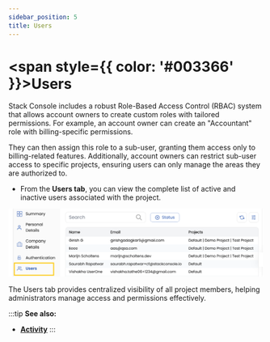 ```yaml
---
sidebar_position: 5
title: Users
---
```


# <span style={{ color: '#003366' }}>Users</span>

Stack Console includes a robust Role-Based Access Control (RBAC) system that allows account owners to create custom roles with tailored permissions. For example, an account owner can create an "Accountant" role with billing-specific permissions. 

They can then assign this role to a sub-user, granting them access only to billing-related features. Additionally, account owners can restrict sub-user access to specific projects, ensuring users can only manage the areas they are authorized to.

- From the **Users tab**, you can view the complete list of active and inactive users associated with the project.

![User Management](images/user.png)

The Users tab provides centralized visibility of all project members, helping administrators manage access and permissions effectively.

:::tip
**See also:**  
- **[Activity](./Activity.md)**
:::